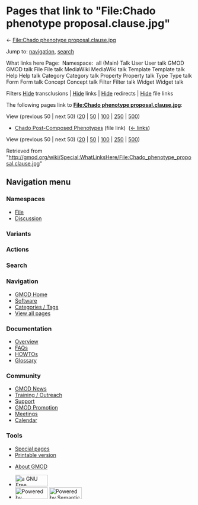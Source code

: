 <div id="mw-page-base" class="noprint">

</div>

<div id="mw-head-base" class="noprint">

</div>

<div id="content" class="mw-body" role="main">

<span id="top"></span>

<div id="mw-js-message" style="display:none;">

</div>



# <span dir="auto">Pages that link to "File:Chado phenotype proposal.clause.jpg"</span>

<div id="bodyContent">

<div id="contentSub">

← [File:Chado phenotype
proposal.clause.jpg](/wiki/File:Chado_phenotype_proposal.clause.jpg "File:Chado phenotype proposal.clause.jpg")

</div>

<div id="jump-to-nav" class="mw-jump">

Jump to: [navigation](#mw-navigation), [search](#p-search)

</div>

<div id="mw-content-text">

What links here Page:  Namespace:  all (Main) Talk User User talk GMOD
GMOD talk File File talk MediaWiki MediaWiki talk Template Template talk
Help Help talk Category Category talk Property Property talk Type Type
talk Form Form talk Concept Concept talk Filter Filter talk Widget
Widget talk

Filters
[Hide](/mediawiki/index.php?title=Special:WhatLinksHere/File:Chado_phenotype_proposal.clause.jpg&hidetrans=1 "Special:WhatLinksHere/File:Chado phenotype proposal.clause.jpg")
transclusions \|
[Hide](/mediawiki/index.php?title=Special:WhatLinksHere/File:Chado_phenotype_proposal.clause.jpg&hidelinks=1 "Special:WhatLinksHere/File:Chado phenotype proposal.clause.jpg")
links \|
[Hide](/mediawiki/index.php?title=Special:WhatLinksHere/File:Chado_phenotype_proposal.clause.jpg&hideredirs=1 "Special:WhatLinksHere/File:Chado phenotype proposal.clause.jpg")
redirects \|
[Hide](/mediawiki/index.php?title=Special:WhatLinksHere/File:Chado_phenotype_proposal.clause.jpg&hideimages=1 "Special:WhatLinksHere/File:Chado phenotype proposal.clause.jpg")
file links

The following pages link to **[File:Chado phenotype
proposal.clause.jpg](/wiki/File:Chado_phenotype_proposal.clause.jpg "File:Chado phenotype proposal.clause.jpg")**:

View (previous 50 \| next 50)
([20](/mediawiki/index.php?title=Special:WhatLinksHere/File:Chado_phenotype_proposal.clause.jpg&limit=20 "Special:WhatLinksHere/File:Chado phenotype proposal.clause.jpg")
\|
[50](/mediawiki/index.php?title=Special:WhatLinksHere/File:Chado_phenotype_proposal.clause.jpg&limit=50 "Special:WhatLinksHere/File:Chado phenotype proposal.clause.jpg")
\|
[100](/mediawiki/index.php?title=Special:WhatLinksHere/File:Chado_phenotype_proposal.clause.jpg&limit=100 "Special:WhatLinksHere/File:Chado phenotype proposal.clause.jpg")
\|
[250](/mediawiki/index.php?title=Special:WhatLinksHere/File:Chado_phenotype_proposal.clause.jpg&limit=250 "Special:WhatLinksHere/File:Chado phenotype proposal.clause.jpg")
\|
[500](/mediawiki/index.php?title=Special:WhatLinksHere/File:Chado_phenotype_proposal.clause.jpg&limit=500 "Special:WhatLinksHere/File:Chado phenotype proposal.clause.jpg"))

- [Chado Post-Composed
  Phenotypes](/wiki/Chado_Post-Composed_Phenotypes "Chado Post-Composed Phenotypes")
  (file link) ‎ <span class="mw-whatlinkshere-tools">([←
  links](/mediawiki/index.php?title=Special:WhatLinksHere&target=Chado+Post-Composed+Phenotypes "Special:WhatLinksHere"))</span>

View (previous 50 \| next 50)
([20](/mediawiki/index.php?title=Special:WhatLinksHere/File:Chado_phenotype_proposal.clause.jpg&limit=20 "Special:WhatLinksHere/File:Chado phenotype proposal.clause.jpg")
\|
[50](/mediawiki/index.php?title=Special:WhatLinksHere/File:Chado_phenotype_proposal.clause.jpg&limit=50 "Special:WhatLinksHere/File:Chado phenotype proposal.clause.jpg")
\|
[100](/mediawiki/index.php?title=Special:WhatLinksHere/File:Chado_phenotype_proposal.clause.jpg&limit=100 "Special:WhatLinksHere/File:Chado phenotype proposal.clause.jpg")
\|
[250](/mediawiki/index.php?title=Special:WhatLinksHere/File:Chado_phenotype_proposal.clause.jpg&limit=250 "Special:WhatLinksHere/File:Chado phenotype proposal.clause.jpg")
\|
[500](/mediawiki/index.php?title=Special:WhatLinksHere/File:Chado_phenotype_proposal.clause.jpg&limit=500 "Special:WhatLinksHere/File:Chado phenotype proposal.clause.jpg"))

</div>

<div class="printfooter">

Retrieved from
"<http://gmod.org/wiki/Special:WhatLinksHere/File:Chado_phenotype_proposal.clause.jpg>"

</div>

<div id="catlinks" class="catlinks catlinks-allhidden">

</div>

<div class="visualClear">

</div>

</div>

</div>

<div id="mw-navigation">

## Navigation menu

<div id="mw-head">



<div id="left-navigation">

<div id="p-namespaces" class="vectorTabs" role="navigation"
aria-labelledby="p-namespaces-label">

### Namespaces

- <span id="ca-nstab-image"><a href="/wiki/File:Chado_phenotype_proposal.clause.jpg" accesskey="c"
  title="View the file page [c]">File</a></span>
- <span id="ca-talk"><a
  href="/mediawiki/index.php?title=File_talk:Chado_phenotype_proposal.clause.jpg&amp;action=edit&amp;redlink=1"
  accesskey="t"
  title="Discussion about the content page [t]">Discussion</a></span>

</div>

<div id="p-variants" class="vectorMenu emptyPortlet" role="navigation"
aria-labelledby="p-variants-label">

### 

### Variants[](#)

<div class="menu">

</div>

</div>

</div>

<div id="right-navigation">



<div id="p-cactions" class="vectorMenu emptyPortlet" role="navigation"
aria-labelledby="p-cactions-label">

### Actions[](#)

<div class="menu">

</div>

</div>

<div id="p-search" role="search">

### Search

<div id="simpleSearch">

</div>

</div>

</div>

</div>

<div id="mw-panel">

<div id="p-logo" role="banner">

<a href="/wiki/Main_Page"
style="background-image: url(http://gmod.org/images/GMOD-cogs.png);"
title="Visit the main page"></a>

</div>

<div id="p-Navigation" class="portal" role="navigation"
aria-labelledby="p-Navigation-label">

### Navigation

<div class="body">

- <span id="n-GMOD-Home">[GMOD Home](/wiki/Main_Page)</span>
- <span id="n-Software">[Software](/wiki/GMOD_Components)</span>
- <span id="n-Categories-.2F-Tags">[Categories /
  Tags](/wiki/Categories)</span>
- <span id="n-View-all-pages">[View all
  pages](/wiki/Special:AllPages)</span>

</div>

</div>

<div id="p-Documentation" class="portal" role="navigation"
aria-labelledby="p-Documentation-label">

### Documentation

<div class="body">

- <span id="n-Overview">[Overview](/wiki/Overview)</span>
- <span id="n-FAQs">[FAQs](/wiki/Category:FAQ)</span>
- <span id="n-HOWTOs">[HOWTOs](/wiki/Category:HOWTO)</span>
- <span id="n-Glossary">[Glossary](/wiki/Glossary)</span>

</div>

</div>

<div id="p-Community" class="portal" role="navigation"
aria-labelledby="p-Community-label">

### Community

<div class="body">

- <span id="n-GMOD-News">[GMOD News](/wiki/GMOD_News)</span>
- <span id="n-Training-.2F-Outreach">[Training /
  Outreach](/wiki/Training_and_Outreach)</span>
- <span id="n-Support">[Support](/wiki/Support)</span>
- <span id="n-GMOD-Promotion">[GMOD
  Promotion](/wiki/GMOD_Promotion)</span>
- <span id="n-Meetings">[Meetings](/wiki/Meetings)</span>
- <span id="n-Calendar">[Calendar](/wiki/Calendar)</span>

</div>

</div>

<div id="p-tb" class="portal" role="navigation"
aria-labelledby="p-tb-label">

### Tools

<div class="body">

- <span id="t-specialpages"><a href="/wiki/Special:SpecialPages" accesskey="q"
  title="A list of all special pages [q]">Special pages</a></span>
- <span id="t-print"><a
  href="/mediawiki/index.php?title=Special:WhatLinksHere/File:Chado_phenotype_proposal.clause.jpg&amp;printable=yes"
  rel="alternate" accesskey="p"
  title="Printable version of this page [p]">Printable version</a></span>

</div>

</div>

</div>

</div>

<div id="footer" role="contentinfo">

- <span id="footer-places-about">[About
  GMOD](/wiki/GMOD:About "GMOD:About")</span>

<!-- -->

- <span id="footer-copyrightico">[<img src="http://www.gnu.org/graphics/gfdl-logo-small.png" width="88"
  height="31" alt="a GNU Free Documentation License" />](http://www.gnu.org/licenses/fdl-1.3.html)</span>
- <span id="footer-poweredbyico">[<img src="/mediawiki/skins/common/images/poweredby_mediawiki_88x31.png"
  width="88" height="31" alt="Powered by MediaWiki" />](//www.mediawiki.org/)
  [<img
  src="/mediawiki/extensions/SemanticMediaWiki/includes/../resources/images/smw_button.png"
  width="88" height="31" alt="Powered by Semantic MediaWiki" />](https://www.semantic-mediawiki.org/wiki/Semantic_MediaWiki)</span>

<div style="clear:both">

</div>

</div>
